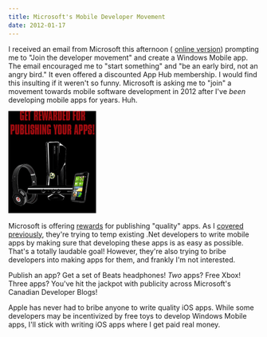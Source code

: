 ```yaml
---
title: Microsoft's Mobile Developer Movement
date: 2012-01-17
---
```


I received an email from Microsoft this afternoon ( [online version](http://view.email.microsoftemail.com/?j=fe87157471610c747c&m=fed4157075660c7d&ls=fe21177271640d757c1176)) prompting me to "Join the developer movement" and create a Windows Mobile app. The email encouraged me to "start something" and "be an early bird, not an angry bird." It even offered a discounted App Hub membership. I would find this insulting if it weren't so funny. Microsoft is asking me to "join" a movement towards mobile software development in 2012 after I've _been_ developing mobile apps for years. Huh.

![](17BEE8D7B0A543259045DE4FE10EB8E2.gif)

Microsoft is offering [rewards](http://www.developermovement.com/rewards-general/?wt.mc_id=can_dpe-DeveloperMovement-en_em_RewardsGeneral)&nbsp;for publishing "quality" apps. As I [covered previously](/blog/overview-of-windows-8-metro-app-development/), they're trying to temp existing .Net developers to write mobile apps by making sure that developing these apps is as easy as possible. That's a totally laudable goal! However, they're also trying to bribe developers into making apps for them, and&nbsp;frankly I'm not interested.

Publish an app? Get a set of Beats headphones! _Two_ apps? Free Xbox! Three apps? You've hit the jackpot with publicity across Microsoft's Canadian Developer Blogs!

Apple has never had to bribe anyone to write quality iOS apps. While some developers may be incentivized by free toys to develop Windows Mobile apps, I'll stick with writing iOS apps where I get paid real money.
